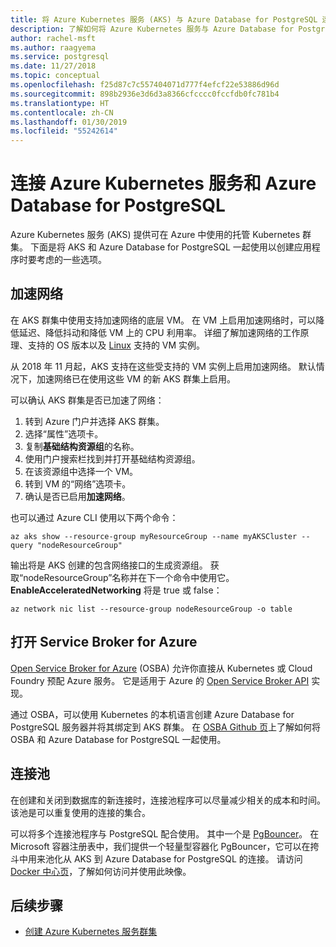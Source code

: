 ```yaml
---
title: 将 Azure Kubernetes 服务 (AKS) 与 Azure Database for PostgreSQL 连接
description: 了解如何将 Azure Kubernetes 服务与 Azure Database for PostgreSQL 连接
author: rachel-msft
ms.author: raagyema
ms.service: postgresql
ms.date: 11/27/2018
ms.topic: conceptual
ms.openlocfilehash: f25d87c7c557404071d777f4efcf22e53886d96d
ms.sourcegitcommit: 898b2936e3d6d3a8366cfcccc0fccfdb0fc781b4
ms.translationtype: HT
ms.contentlocale: zh-CN
ms.lasthandoff: 01/30/2019
ms.locfileid: "55242614"
---
```

# <a name="connecting-azure-kubernetes-service-and-azure-database-for-postgresql"></a>连接 Azure Kubernetes 服务和 Azure Database for PostgreSQL

Azure Kubernetes 服务 (AKS) 提供可在 Azure 中使用的托管 Kubernetes 群集。 下面是将 AKS 和 Azure Database for PostgreSQL 一起使用以创建应用程序时要考虑的一些选项。


## <a name="accelerated-networking"></a>加速网络
在 AKS 群集中使用支持加速网络的底层 VM。 在 VM 上启用加速网络时，可以降低延迟、降低抖动和降低 VM 上的 CPU 利用率。 详细了解加速网络的工作原理、支持的 OS 版本以及 [Linux](../virtual-network/create-vm-accelerated-networking-cli.md) 支持的 VM 实例。

从 2018 年 11 月起，AKS 支持在这些受支持的 VM 实例上启用加速网络。 默认情况下，加速网络已在使用这些 VM 的新 AKS 群集上启用。

可以确认 AKS 群集是否已加速了网络：
1. 转到 Azure 门户并选择 AKS 群集。
2. 选择“属性”选项卡。
3. 复制**基础结构资源组**的名称。
4. 使用门户搜索栏找到并打开基础结构资源组。
5. 在该资源组中选择一个 VM。
6. 转到 VM 的“网络”选项卡。
7. 确认是否已启用**加速网络**。

也可以通过 Azure CLI 使用以下两个命令：
```azurecli
az aks show --resource-group myResourceGroup --name myAKSCluster --query "nodeResourceGroup"
```
输出将是 AKS 创建的包含网络接口的生成资源组。 获取“nodeResourceGroup”名称并在下一个命令中使用它。 **EnableAcceleratedNetworking** 将是 true 或 false：
```azurecli
az network nic list --resource-group nodeResourceGroup -o table
```

## <a name="open-service-broker-for-azure"></a>打开 Service Broker for Azure 
[Open Service Broker for Azure](https://github.com/Azure/open-service-broker-azure/blob/master/README.md) (OSBA) 允许你直接从 Kubernetes 或 Cloud Foundry 预配 Azure 服务。 它是适用于 Azure 的 [Open Service Broker API](https://www.openservicebrokerapi.org/) 实现。

通过 OSBA，可以使用 Kubernetes 的本机语言创建 Azure Database for PostgreSQL 服务器并将其绑定到 AKS 群集。 在 [OSBA Github 页](https://github.com/Azure/open-service-broker-azure/blob/master/docs/modules/postgresql.md)上了解如何将 OSBA 和 Azure Database for PostgreSQL 一起使用。 


## <a name="connection-pooling"></a>连接池
在创建和关闭到数据库的新连接时，连接池程序可以尽量减少相关的成本和时间。 该池是可以重复使用的连接的集合。 

可以将多个连接池程序与 PostgreSQL 配合使用。 其中一个是 [PgBouncer](https://pgbouncer.github.io/)。 在 Microsoft 容器注册表中，我们提供一个轻量型容器化 PgBouncer，它可以在挎斗中用来池化从 AKS 到 Azure Database for PostgreSQL 的连接。 请访问 [Docker 中心页](https://hub.docker.com/r/microsoft/azureossdb-tools-pgbouncer/)，了解如何访问并使用此映像。 


## <a name="next-steps"></a>后续步骤
-  [创建 Azure Kubernetes 服务群集](../aks/kubernetes-walkthrough.md)
